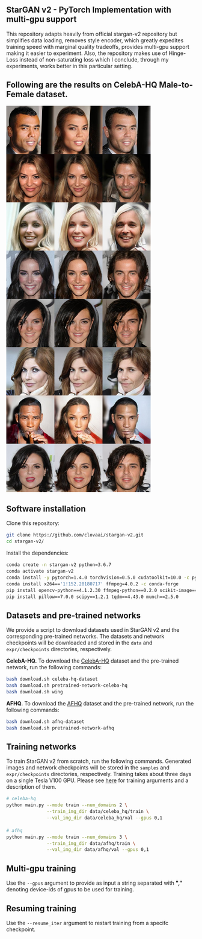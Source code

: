 
## StarGAN v2 - PyTorch Implementation with multi-gpu support


This repository adapts heavily from official stargan-v2 repository but simplifies data loading, removes style encoder, which greatly expedites training speed with marginal quality tradeoffs, provides multi-gpu support making it easier to experiment. Also, the repository makes use of Hinge-Loss instead of non-saturating loss which I conclude, through my experiments, works better in this particular setting.  

## Following are the results on CelebA-HQ Male-to-Female dataset.
![Results](https://github.com/arshagarwal/stargan-v2/blob/test3/assets/28500_256images.jpg)

## Software installation
Clone this repository:

```bash
git clone https://github.com/clovaai/stargan-v2.git
cd stargan-v2/
```

Install the dependencies:
```bash
conda create -n stargan-v2 python=3.6.7
conda activate stargan-v2
conda install -y pytorch=1.4.0 torchvision=0.5.0 cudatoolkit=10.0 -c pytorch
conda install x264=='1!152.20180717' ffmpeg=4.0.2 -c conda-forge
pip install opencv-python==4.1.2.30 ffmpeg-python==0.2.0 scikit-image==0.16.2
pip install pillow==7.0.0 scipy==1.2.1 tqdm==4.43.0 munch==2.5.0
```

## Datasets and pre-trained networks
We provide a script to download datasets used in StarGAN v2 and the corresponding pre-trained networks. The datasets and network checkpoints will be downloaded and stored in the `data` and `expr/checkpoints` directories, respectively.

<b>CelebA-HQ.</b> To download the [CelebA-HQ](https://drive.google.com/drive/folders/0B4qLcYyJmiz0TXY1NG02bzZVRGs) dataset and the pre-trained network, run the following commands:
```bash
bash download.sh celeba-hq-dataset
bash download.sh pretrained-network-celeba-hq
bash download.sh wing
```

<b>AFHQ.</b> To download the [AFHQ](https://github.com/clovaai/stargan-v2/blob/master/README.md#animal-faces-hq-dataset-afhq) dataset and the pre-trained network, run the following commands:
```bash
bash download.sh afhq-dataset
bash download.sh pretrained-network-afhq
```

## Training networks
To train StarGAN v2 from scratch, run the following commands. Generated images and network checkpoints will be stored in the `samples` and `expr/checkpoints` directories, respectively. Training takes about three days on a single Tesla V100 GPU. Please see [here](https://github.com/clovaai/stargan-v2/blob/master/main.py#L86-L179) for training arguments and a description of them. 

```bash
# celeba-hq
python main.py --mode train --num_domains 2 \
               --train_img_dir data/celeba_hq/train \
               --val_img_dir data/celeba_hq/val --gpus 0,1

# afhq
python main.py --mode train --num_domains 3 \
               --train_img_dir data/afhq/train \
               --val_img_dir data/afhq/val --gpus 0,1
```
## Multi-gpu training 
Use the `--gpus` argument to provide as input a string separated with **","** denoting device-ids of gpus to be used for training.
## Resuming training
Use the `--resume_iter` argument to restart training from a specifc checkpoint. 
